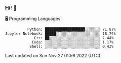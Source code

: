 ### Hi! :panda_face:

:desktop_computer: Programming Languages:

```
          Python: ██████████████████░░░░░░░ 71.87%
Jupyter Notebook: █████░░░░░░░░░░░░░░░░░░░░ 18.79%
             C++: ██░░░░░░░░░░░░░░░░░░░░░░░ 7.44%
            Cuda: ░░░░░░░░░░░░░░░░░░░░░░░░░ 1.17%
           Shell: ░░░░░░░░░░░░░░░░░░░░░░░░░ 0.43%
```

Last updated on Sun Nov 27 01:56 2022 (UTC)
